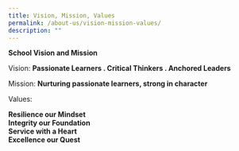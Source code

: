 ```yaml
---
title: Vision, Mission, Values
permalink: /about-us/vision-mission-values/
description: ""
---
```

**School Vision and Mission**

Vision: **Passionate Learners . Critical Thinkers . Anchored Leaders**

Mission: **Nurturing passionate learners, strong in character**

Values: 

**Resilience our Mindset**<br>
**Integrity our Foundation**<br>
**Service with a Heart**<br>
**Excellence our Quest**
